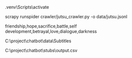 .venv\Scripts\activate 

scrapy runspider crawler/jutsu_crawler.py -o data/jutsu.jsonl

friendship,hope,sacrifice,battle,self development,betrayal,love,dialogue,darkness

C:\project\chatbot\data\Subtitles

C:\project\chatbot\stubs\output.csv